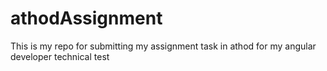 # athodAssignment
This is my repo for submitting my assignment task in athod for my angular developer technical test
